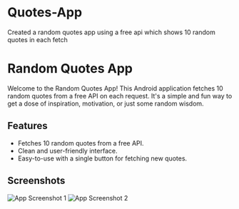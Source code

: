 # Quotes-App
Created a random quotes app using a free api which shows 10 random quotes in each fetch
# Random Quotes App

Welcome to the Random Quotes App! This Android application fetches 10 random quotes from a free API on each request. It's a simple and fun way to get a dose of inspiration, motivation, or just some random wisdom.

## Features

- Fetches 10 random quotes from a free API.
- Clean and user-friendly interface.
- Easy-to-use with a single button for fetching new quotes.

## Screenshots

![App Screenshot 1](/screenshots/screenshot1.png)
![App Screenshot 2](/screenshots/screenshot2.png)
 

